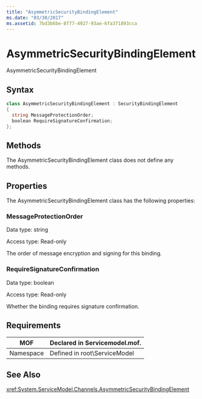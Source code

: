 ```yaml
---
title: "AsymmetricSecurityBindingElement"
ms.date: "03/30/2017"
ms.assetid: 7bd3b6be-8f77-4927-93ae-6fa371893cca
---
```

# AsymmetricSecurityBindingElement
AsymmetricSecurityBindingElement  
  
## Syntax  
  
```csharp
class AsymmetricSecurityBindingElement : SecurityBindingElement  
{  
  string MessageProtectionOrder;  
  boolean RequireSignatureConfirmation;  
};  
```  
  
## Methods  
 The AsymmetricSecurityBindingElement class does not define any methods.  
  
## Properties  
 The AsymmetricSecurityBindingElement class has the following properties:  
  
### MessageProtectionOrder  
 Data type: string  
  
 Access type: Read-only  
  
 The order of message encryption and signing for this binding.  
  
### RequireSignatureConfirmation  
 Data type: boolean  
  
 Access type: Read-only  
  
 Whether the binding requires signature confirmation.  
  
## Requirements  
  
|MOF|Declared in Servicemodel.mof.|  
|---------|-----------------------------------|  
|Namespace|Defined in root\ServiceModel|  
  
## See Also  
 <xref:System.ServiceModel.Channels.AsymmetricSecurityBindingElement>
